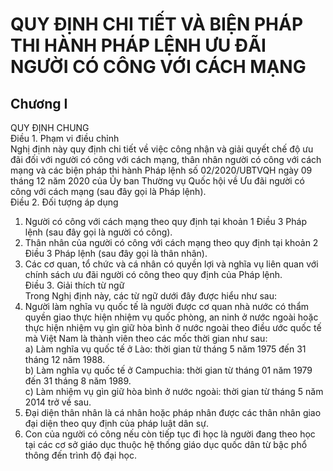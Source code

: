 # QUY ĐỊNH CHI TIẾT VÀ BIỆN PHÁP THI HÀNH PHÁP LỆNH ƯU ĐÃI NGƯỜI CÓ CÔNG VỚI CÁCH MẠNG

## Chương I  
QUY ĐỊNH CHUNG  
Điều 1. Phạm vi điều chỉnh  
Nghị định này quy định chi tiết về việc công nhận và giải quyết chế độ ưu đãi đối với người có công với cách mạng, thân nhân người có công với cách mạng và các biện pháp thi hành Pháp lệnh số 02/2020/UBTVQH ngày 09 tháng 12 năm 2020 của Ủy ban Thường vụ Quốc hội về Ưu đãi người có công với cách mạng (sau đây gọi là Pháp lệnh).  
Điều 2. Đối tượng áp dụng  
1. Người có công với cách mạng theo quy định tại khoản 1 Điều 3 Pháp lệnh  (sau đây gọi là người có công).  
2. Thân nhân của người có công với cách mạng theo quy định tại khoản 2 Điều 3 Pháp lệnh (sau đây gọi là thân nhân).  
3. Các cơ quan, tổ chức và cá nhân có quyền lợi và nghĩa vụ liên quan với chính sách ưu đãi người có công theo quy định của Pháp lệnh.  
Điều 3. Giải thích từ ngữ  
Trong Nghị định này, các từ ngữ dưới đây được hiểu như sau:  
1. Người làm nghĩa vụ quốc tế là người được cơ quan nhà nước có thẩm quyền giao thực hiện nhiệm vụ quốc phòng, an ninh ở nước ngoài hoặc thực hiện nhiệm vụ gìn giữ hòa bình ở nước ngoài theo điều ước quốc tế mà Việt Nam là thành viên theo các mốc thời gian như sau:  
a) Làm nghĩa vụ quốc tế ở Lào: thời gian từ tháng 5 năm 1975 đến 31 tháng 12 năm 1988.  
b) Làm nghĩa vụ quốc tế ở Campuchia: thời gian từ tháng 01 năm 1979 đến 31 tháng 8 năm 1989.  
c) Làm nhiệm vụ gìn giữ hòa bình ở nước ngoài: thời gian từ tháng 5 năm 2014 trở về sau.  
2. Đại diện thân nhân là cá nhân hoặc pháp nhân được các thân nhân giao đại diện theo quy định của pháp luật dân sự.  
3. Con của người có công nếu còn tiếp tục đi học là người đang theo học tại các cơ sở giáo dục thuộc hệ thống giáo dục quốc dân từ bậc phổ thông đến trình độ đại học.